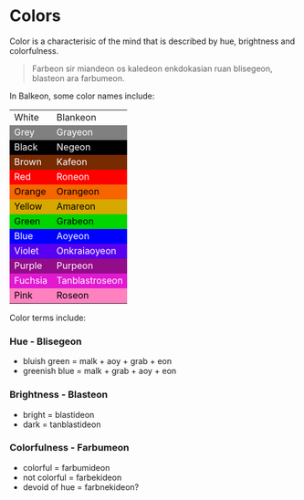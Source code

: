 # Colors
Color is a characterisic of the mind that is described by hue, brightness and colorfulness.
> Farbeon sir miandeon os kaledeon enkdokasian ruan blisegeon, blasteon ara farbumeon.

In Balkeon, some color names include:
<table>
  <tbody>
    <tr>
      <td>White</td>
      <td>Blankeon</td>
    </tr>
    <tr style="background-color: gray; color: white">
      <td>Grey</td>
      <td>Grayeon</td>
    </tr>
    <tr style="background-color: black; color: white">
      <td>Black</td>
      <td>Negeon</td>
    </tr>
    <tr style="background-color: #772b00; color: white">
      <td>Brown</td>
      <td>Kafeon</td>
    </tr>
    <tr style="background-color: red; color: white">
      <td>Red</td>
      <td>Roneon</td>
    </tr>
    <tr style="background-color: #F66500; color: black">
      <td>Orange</td>
      <td>Orangeon</td>
    </tr>
    <tr style="background-color: #D6A800; color: black">
      <td>Yellow</td>
      <td>Amareon</td>
    </tr>
    <tr style="background-color: #00D500; color: black">
      <td>Green</td>
      <td>Grabeon</td>
    </tr>
    <tr style="background-color: blue; color: white">
      <td>Blue</td>
      <td>Aoyeon</td>
    </tr>
    <tr style="background-color: #5800EF; color: white">
      <td>Violet</td>
      <td>Onkraiaoyeon</td>
    </tr>
    <tr style="background-color: #930c89; color: white">
      <td>Purple</td>
      <td>Purpeon</td>
    </tr>
    <tr style="background-color: #e119d1; color: white">
      <td>Fuchsia</td>
      <td>Tanblastroseon</td>
    </tr>
    <tr style="background-color: #ff81c0; color: black">
      <td>Pink</td>
      <td>Roseon</td>
    </tr>
  </tbody>
</table>

Color terms include:

### Hue - Blisegeon
- bluish green = malk + aoy + grab + eon
- greenish blue = malk + grab + aoy + eon

### Brightness - Blasteon 
- bright = blastideon
- dark = tanblastideon

### Colorfulness - Farbumeon
- colorful = farbumideon
- not colorful = farbekideon
- devoid of hue = farbnekideon?
